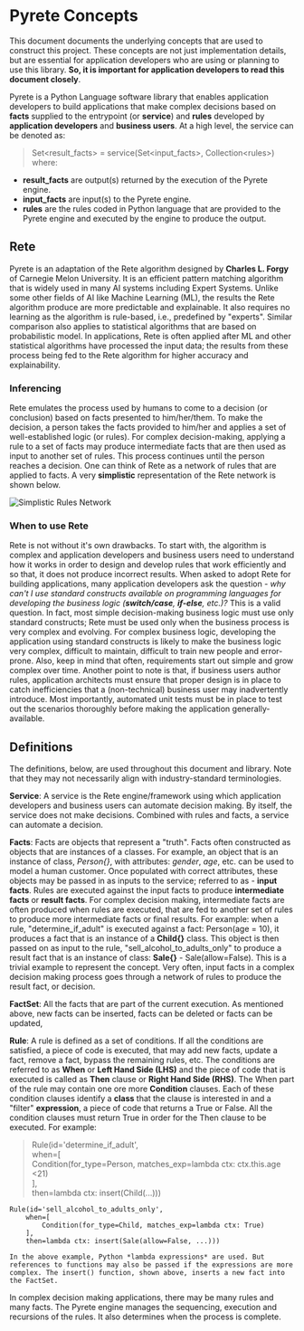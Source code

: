 # Pyrete Concepts
This document documents the underlying concepts that are used to construct this project. These concepts are not just implementation details, but are essential for application developers who are using or planning to use this library. **So, it is important for application developers to read this document closely**.

Pyrete is a Python Language software library that enables application developers to build applications that make complex decisions based on **facts** supplied to the entrypoint (or **service**) and **rules** developed by **application developers** and **business users**. At a high level, the service can be denoted as:

> Set\<result_facts> = service(Set\<input_facts\>, Collection\<rules\>)  
  where:  
  - **result_facts** are output(s) returned by the execution of the Pyrete engine.  
  - **input_facts** are input(s) to the Pyrete engine.  
  - **rules** are the rules coded in Python language that are provided to the Pyrete engine and executed by the engine to produce the output.

## Rete
Pyrete is an adaptation of the Rete algorithm designed by **Charles L. Forgy** of Carnegie Melon University. It is an efficient pattern matching algorithm that is widely used in many AI systems including Expert Systems. Unlike some other fields of AI like Machine Learning (ML), the results the Rete algorithm produce are more predictable and explainable. It also requires no learning as the algorithm is rule-based, i.e., predefined by "experts". Similar comparison also applies to statistical algorithms that are based on probabilistic model. In applications, Rete is often applied after ML and other statistical algorithms have processed the input data; the results from these process being fed to the Rete algorithm for higher accuracy and explainability.

### Inferencing
Rete emulates the process used by humans to come to a decision (or conclusion) based on facts presented to him/her/them. To make the decision, a person takes the facts provided to him/her and applies a set of well-established logic (or rules). For complex decision-making, applying a rule to a set of facts may produce intermediate facts that are then used as input to another set of rules. This process continues until the person reaches a decision. One can think of Rete as a network of rules that are applied to facts. A very **simplistic** representation of the Rete network is shown below.

![Simplistic Rules Network](./Rule+Network.png)

### When to use Rete
Rete is not without it's own drawbacks. To start with, the algorithm is complex and application developers and business users need to understand how it works in order to design and develop rules that work efficiently and so that, it does not produce incorrect results. When asked to adopt Rete for building applications, many application developers ask the question - *why can't I use standard  constructs available on programming languages for developing the business logic (**switch/case**, **if-else**, etc.)?* This is a valid question. In fact, most simple decision-making business logic must use only standard constructs; Rete must be used only when the business process is very complex and evolving. For complex business logic, developing the application using standard constructs is likely to make the business logic very complex, difficult to maintain, difficult to train new people and error-prone. Also, keep in mind that often, requirements start out simple and grow complex over time. Another point to note is that, if business users author rules, application architects must ensure that proper design is in place to catch inefficiencies that a (non-technical) business user may inadvertently introduce. Most importantly, automated unit tests must be in place to test out the scenarios thoroughly before making the application generally-available.

## Definitions
The definitions, below, are used throughout this document and library. Note that they may not necessarily align with industry-standard terminologies.

**Service**: A service is the Rete engine/framework using which application developers and business users can automate decision making. By itself, the service does not make decisions. Combined with rules and facts, a service can automate a decision.  

**Facts**: Facts are objects that represent a "truth". Facts often constructed as objects that are instances of a classes. For example, an object that is an instance of class, *Person{}*, with attributes: *gender*, *age*, etc. can be used to model a human customer. Once populated with correct attributes, these objects may be passed in as inputs to the service; referred to as - **input facts**. Rules are executed against the input facts to produce **intermediate facts** or **result facts**. For complex decision making, intermediate facts are often produced when rules are executed, that are fed to another set of rules to produce more intermediate facts or final results. For example: when a rule, "determine_if_adult" is executed against a fact: Person(age = 10), it produces a fact that is an instance of a **Child{}** class. This object is then passed on as input to the rule, "sell_alcohol_to_adults_only" to produce a result fact that is an instance of class: **Sale{}** - Sale(allow=False). This is a trivial example to represent the concept. Very often, input facts in a complex decision making process goes through a network of rules to produce the result fact, or decision.

**FactSet**: All the facts that are part of the current execution. As mentioned above, new facts can be inserted, facts can be deleted or facts can be updated, 

**Rule**: A rule is defined as a set of conditions. If all the conditions are satisfied, a piece of code is executed, that may add new facts, update a fact, remove a fact, bypass the remaining rules, etc. The conditions are referred to as **When** or **Left Hand Side (LHS)** and the piece of code that is executed is called as **Then** clause or **Right Hand Side (RHS)**. The When part of the rule may contain one ore more **Condition** clauses. Each of these condition clauses identify a **class** that the clause is interested in and a "filter" **expression**, a piece of code that returns a True or False. All the condition clauses must return True in order for the Then clause to be executed. For example:

> Rule(id='determine_if_adult',  
        when=[  
            Condition(for_type=Person, matches_exp=lambda ctx: ctx.this.age <21)  
        ],  
        then=lambda ctx: insert(Child(...)))  

    Rule(id='sell_alcohol_to_adults_only',  
        when=[  
            Condition(for_type=Child, matches_exp=lambda ctx: True)  
        ],  
        then=lambda ctx: insert(Sale(allow=False, ...)))

    In the above example, Python *lambda expressions* are used. But references to functions may also be passed if the expressions are more complex. The insert() function, shown above, inserts a new fact into the FactSet.

In complex decision making applications, there may be many rules and many facts. The Pyrete engine manages the sequencing, execution and recursions of the rules. It also determines when the process is complete.
